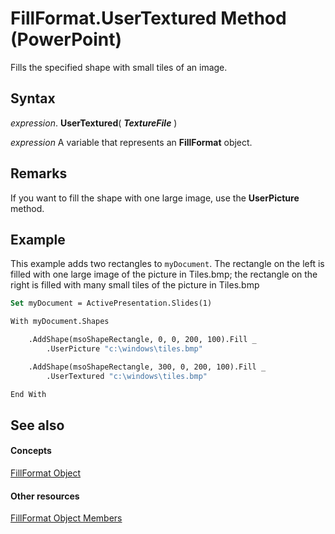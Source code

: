 
# FillFormat.UserTextured Method (PowerPoint)

Fills the specified shape with small tiles of an image. 


## Syntax

 _expression_. **UserTextured**( **_TextureFile_** )

 _expression_ A variable that represents an **FillFormat** object.


## Remarks

If you want to fill the shape with one large image, use the  **UserPicture** method.


## Example

This example adds two rectangles to  `myDocument`. The rectangle on the left is filled with one large image of the picture in Tiles.bmp; the rectangle on the right is filled with many small tiles of the picture in Tiles.bmp


```vb
Set myDocument = ActivePresentation.Slides(1)

With myDocument.Shapes

    .AddShape(msoShapeRectangle, 0, 0, 200, 100).Fill _
        .UserPicture "c:\windows\tiles.bmp"

    .AddShape(msoShapeRectangle, 300, 0, 200, 100).Fill _
        .UserTextured "c:\windows\tiles.bmp"

End With
```


## See also


#### Concepts


[FillFormat Object](5bd4e2cb-4466-b468-d494-bec30ed5c9d8.md)
#### Other resources


[FillFormat Object Members](ccd26632-4ff8-6fad-2c5d-c26078eeff3b.md)
